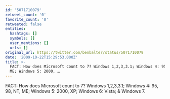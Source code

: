 ```yaml
---
id: '5071710079'
retweet_count: '0'
favorite_count: '0'
retweeted: false
entities:
  hashtags: []
  symbols: []
  user_mentions: []
  urls: []
original_url: https://twitter.com/benbalter/status/5071710079
date: '2009-10-22T15:29:53.000Z'
title: >-
  FACT: How does Microsoft count to 7? Windows 1,2,3,3.1; Windows 4: 95, 98, NT,
  ME; Windows 5: 2000, …
---
```


FACT: How does Microsoft count to 7? Windows 1,2,3,3.1; Windows 4: 95, 98, NT, ME; Windows 5: 2000, XP; Windows 6: Vista; & Windows 7.